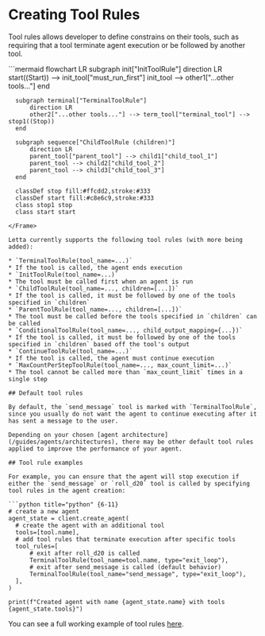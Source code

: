 # Creating Tool Rules

Tool rules allows developer to define constrains on their tools, such as requiring that a tool terminate agent execution or be followed by another tool.

<Frame>
  ```mermaid
  flowchart LR
      subgraph init["InitToolRule"]
          direction LR
          start((Start)) --> init_tool["must_run_first"]
          init_tool --> other1["...other tools..."]
      end

      subgraph terminal["TerminalToolRule"]
          direction LR
          other2["...other tools..."] --> term_tool["terminal_tool"] --> stop1((Stop))
      end

      subgraph sequence["ChildToolRule (children)"]
          direction LR
          parent_tool["parent_tool"] --> child1["child_tool_1"]
          parent_tool --> child2["child_tool_2"]
          parent_tool --> child3["child_tool_3"]
      end

      classDef stop fill:#ffcdd2,stroke:#333
      classDef start fill:#c8e6c9,stroke:#333
      class stop1 stop
      class start start
  ```
</Frame>

Letta currently supports the following tool rules (with more being added):

* `TerminalToolRule(tool_name=...)`
  * If the tool is called, the agent ends execution
* `InitToolRule(tool_name=...)`
  * The tool must be called first when an agent is run
* `ChildToolRule(tool_name=..., children=[...])`
  * If the tool is called, it must be followed by one of the tools specified in `children`
* `ParentToolRule(tool_name=..., children=[...])`
  * The tool must be called before the tools specified in `children` can be called
* `ConditionalToolRule(tool_name=..., child_output_mapping={...})`
  * If the tool is called, it must be followed by one of the tools specified in `children` based off the tool's output
* `ContinueToolRule(tool_name=...)`
  * If the tool is called, the agent must continue execution
* `MaxCountPerStepToolRule(tool_name=..., max_count_limit=...)`
  * The tool cannot be called more than `max_count_limit` times in a single step

## Default tool rules

By default, the `send_message` tool is marked with `TerminalToolRule`, since you usually do not want the agent to continue executing after it has sent a message to the user.

Depending on your chosen [agent architecture](/guides/agents/architectures), there may be other default tool rules applied to improve the performance of your agent.

## Tool rule examples

For example, you can ensure that the agent will stop execution if either the `send_message` or `roll_d20` tool is called by specifying tool rules in the agent creation:

```python title="python" {6-11}
# create a new agent
agent_state = client.create_agent(
    # create the agent with an additional tool
    tools=[tool.name],
    # add tool rules that terminate execution after specific tools
    tool_rules=[
        # exit after roll_d20 is called
        TerminalToolRule(tool_name=tool.name, type="exit_loop"),
        # exit after send_message is called (default behavior)
        TerminalToolRule(tool_name="send_message", type="exit_loop"),
    ],
)

print(f"Created agent with name {agent_state.name} with tools {agent_state.tools}")
```

You can see a full working example of tool rules [here](https://github.com/letta-ai/letta/blob/0.5.2/examples/tool_rule_usage.py).

